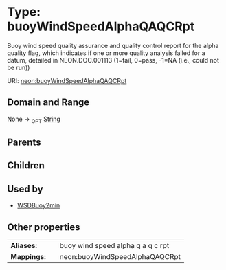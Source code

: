 
# Type: buoyWindSpeedAlphaQAQCRpt


Buoy wind speed quality assurance and quality control report for the alpha quality flag, which indicates if one or more quality analysis failed for a datum, detailed in NEON.DOC.001113 (1=fail, 0=pass, -1=NA (i.e., could not be run))

URI: [neon:buoyWindSpeedAlphaQAQCRpt](https://data.neonscience.org/buoyWindSpeedAlphaQAQCRpt)


## Domain and Range

None ->  <sub>OPT</sub> [String](types/String.md)

## Parents


## Children


## Used by

 * [WSDBuoy2min](WSDBuoy2min.md)

## Other properties

|  |  |  |
| --- | --- | --- |
| **Aliases:** | | buoy wind speed alpha q a q c rpt |
| **Mappings:** | | neon:buoyWindSpeedAlphaQAQCRpt |

